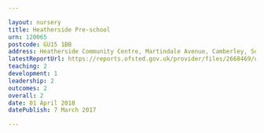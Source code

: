 ```yaml
---

layout: nursery
title: Heatherside Pre-school
urn: 120065
postcode: GU15 1BB
address: Heatherside Community Centre, Martindale Avenue, Camberley, Surrey, GU15 1BB
latestReportUrl: https://reports.ofsted.gov.uk/provider/files/2668469/urn/120065.pdf
teaching: 2
development: 1
leadership: 2
outcomes: 2
overall: 2
date: 01 April 2018 
datePublish: 7 March 2017

---
```

